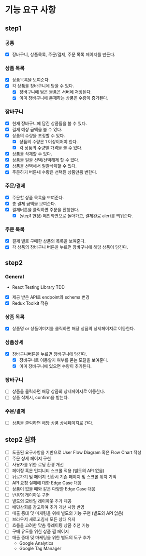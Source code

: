 # 기능 요구 사항

## step1

### 공통

- [x] 장바구니, 상품목록, 주문/결제, 주문 목록 페이지를 만든다.

### 상품 목록

- [x] 상품목록을 보여준다.
- [x] 각 상품을 장바구니에 담을 수 있다.
  - [x] 장바구니에 담은 물품은 서버에 저장된다.
  - [x] 이미 장바구니에 존재하는 상품은 수량이 증가된다.

### 장바구니

- [x] 현재 장바구니에 담긴 상품들을 볼 수 있다.
- [x] 결제 예상 금액을 볼 수 있다.
- [x] 상품의 수량을 조정할 수 있다.
  - [x] 상품의 수량은 1 이상이어야 한다.
  - [x] 각 상품의 수량별 가격을 볼 수 있다.
- [x] 상품을 삭제할 수 있다.
- [x] 상품을 일괄 선택/선택해제 할 수 있다.
- [x] 상품을 선택해서 일괄삭제할 수 있다.
- [x] 주문하기 버튼내 수량은 선택된 상품만큼 변한다.

### 주문/결제

- [x] 주문할 상품 목록을 보여준다.
- [x] 총 결제 금액을 보여준다.
- [x] 결제버튼을 클릭하면 주문을 진행한다.
  - [x] (step1 한정) 메인화면으로 돌아가고, 결제완료 alert를 띄워준다.

### 주문 목록

- [x] 결제 별로 구매한 상품의 목록을 보여준다.
- [x] 각 상품의 장바구니 버튼을 누르면 장바구니에 해당 상품이 담긴다.

## step2

### General

- React Testing Library TDD
- [x] 제공 받은 API로 endpoint와 schema 변경
- [x] Redux Toolkit 적용

### 상품 목록

- [x] 상품명 or 상품이미지를 클릭하면 해당 상품의 상세페이지로 이동한다.

### 상품상세

- [x] 장바구니버튼을 누르면 장바구니에 담긴다.
  - [x] 장바구니로 이동할지 여부를 묻는 모달을 보여준다.
  - [x] 이미 장바구니에 있으면 수량이 추가된다.

### 장바구니

- [ ] 상품을 클릭하면 해당 상품의 상세페이지로 이동한다.
- [ ] 상품 삭제시, confirm을 받는다.

### 주문/결제

- [ ] 상품을 클릭하면 해당 상품 상세페이지로 간다.

## step2 심화

- [ ] 도출된 요구사항을 기반으로 User Flow Diagram 혹은 Flow Chart 작성
- [ ] 주문 상세 페이지 구현
- [ ] 사용자를 위한 로딩 환경 개선
- [ ] 페이징 혹은 인피니티 스크롤 적용 (별도의 API 없음)
- [ ] 뒤로가기 및 페이지 전환시 기존 페이지 및 스크롤 위치 기억
- [ ] API 요청 실패에 대한 Edge Case 대응
- [ ] 상품이 없을 때와 같은 다양한 Edge Case 대응
- [ ] 반응형 레이아웃 구현
- [ ] 별도의 모바일 레이아웃 추가 제공
- [ ] 배민상회를 참고하여 추가 개선 사항 반영
- [ ] 매출 증대 및 마케팅을 위해 별도의 기능 구현 (별도의 API 없음)
- [ ] 브라우저 새로고침시 모든 상태 유지
- [ ] 흐름을 고려한 맞춤 큐레이팅 상품 추천 기능
- [ ] 구매 유도를 위한 상품 찜 페이지
- [ ] 매출 증대 및 마케팅을 위한 별도의 도구 추가
  - Google Analytics
  - Google Tag Manager
